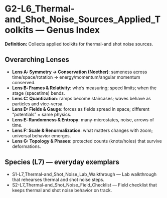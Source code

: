 # G2-L6_Thermal-and_Shot_Noise_Sources_Applied_Toolkits — Genus Index
**Definition:** Collects applied toolkits for thermal-and shot noise sources.

## Overarching Lenses

- **Lens A: Symmetry -> Conservation (Noether)**: sameness across time/space/rotation → energy/momentum/angular momentum conserved.
- **Lens B: Frames & Relativity**: who’s measuring; speed limits; when the stage (spacetime) bends.
- **Lens C: Quantization**: ramps become staircases; waves behave as particles and vice-versa.
- **Lens D: Fields & Gauge**: forces as fields spread in space; different “potentials” = same physics.
- **Lens E: Randomness & Entropy**: many-microstates, noise, arrows of time.
- **Lens F: Scale & Renormalization**: what matters changes with zoom; universal behavior emerges.
- **Lens G: Topology & Phases**: protected counts (knots/holes) that survive deformations.

## Species (L7) — everyday exemplars

- S1-L7_Thermal-and_Shot_Noise_Lab_Walkthrough — Lab walkthrough that rehearses thermal and shot noise steps.
- S2-L7_Thermal-and_Shot_Noise_Field_Checklist — Field checklist that keeps thermal and shot noise behavior on track.
